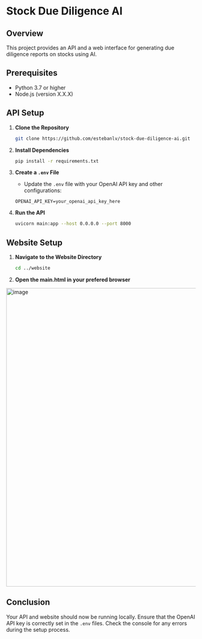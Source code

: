 # Stock Due Diligence AI

## Overview

This project provides an API and a web interface for generating due diligence reports on stocks using AI.

## Prerequisites

- Python 3.7 or higher
- Node.js (version X.X.X)

## API Setup

1. **Clone the Repository**
   ```bash
   git clone https://github.com/estebanlv/stock-due-diligence-ai.git
   ```

2. **Install Dependencies**
   ```bash
   pip install -r requirements.txt
   ```

3. **Create a `.env` File**
   - Update the `.env` file with your OpenAI API key and other configurations:
   ```env
   OPENAI_API_KEY=your_openai_api_key_here
   ```

4. **Run the API**
   ```bash
   uvicorn main:app --host 0.0.0.0 --port 8000
   ```

## Website Setup

1. **Navigate to the Website Directory**
   ```bash
   cd ../website
   ```

2. **Open the main.html in your prefered browser**
<img width="793" alt="image" src="https://github.com/user-attachments/assets/53858963-12d6-4d7f-9ddb-5688e100d6e3">


## Conclusion

Your API and website should now be running locally. Ensure that the OpenAI API key is correctly set in the `.env` files. Check the console for any errors during the setup process.
